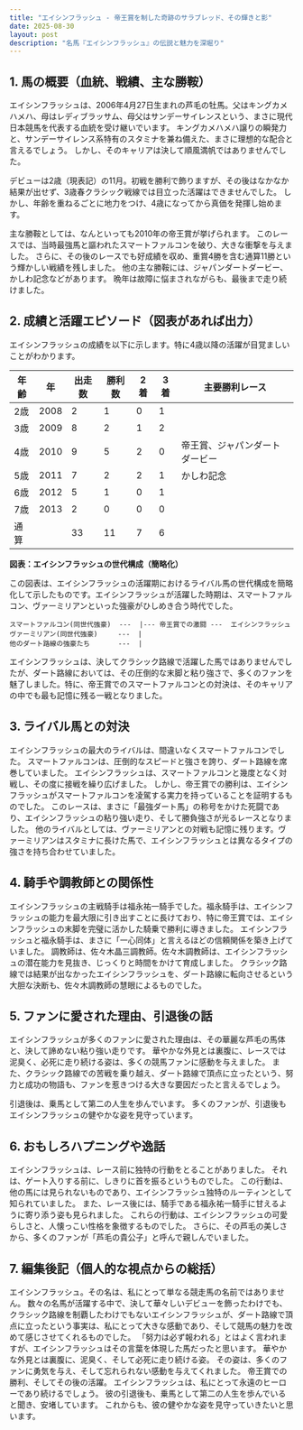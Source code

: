 ```yaml
---
title: "エイシンフラッシュ - 帝王賞を制した奇跡のサラブレッド、その輝きと影"
date: 2025-08-30
layout: post
description: "名馬『エイシンフラッシュ』の伝説と魅力を深堀り"
---
```


## 1. 馬の概要（血統、戦績、主な勝鞍）

エイシンフラッシュは、2006年4月27日生まれの芦毛の牡馬。父はキングカメハメハ、母はレディブラッサム、母父はサンデーサイレンスという、まさに現代日本競馬を代表する血統を受け継いでいます。  キングカメハメハ譲りの瞬発力と、サンデーサイレンス系特有のスタミナを兼ね備えた、まさに理想的な配合と言えるでしょう。  しかし、そのキャリアは決して順風満帆ではありませんでした。

デビューは2歳（現表記）の11月。初戦を勝利で飾りますが、その後はなかなか結果が出せず、3歳春クラシック戦線では目立った活躍はできませんでした。  しかし、年齢を重ねるごとに地力をつけ、4歳になってから真価を発揮し始めます。

主な勝鞍としては、なんといっても2010年の帝王賞が挙げられます。  このレースでは、当時最強馬と謳われたスマートファルコンを破り、大きな衝撃を与えました。  さらに、その後のレースでも好成績を収め、重賞4勝を含む通算11勝という輝かしい戦績を残しました。  他の主な勝鞍には、ジャパンダートダービー、かしわ記念などがあります。  晩年は故障に悩まされながらも、最後まで走り続けました。


## 2. 成績と活躍エピソード（図表があれば出力）


エイシンフラッシュの成績を以下に示します。特に4歳以降の活躍が目覚ましいことがわかります。


| 年齢 | 年 | 出走数 | 勝利数 | 2着 | 3着 | 主要勝利レース |
|---|---|---|---|---|---|---|
| 2歳 | 2008 | 2 | 1 | 0 | 1 |  |
| 3歳 | 2009 | 8 | 2 | 1 | 2 |  |
| 4歳 | 2010 | 9 | 5 | 2 | 0 | 帝王賞、ジャパンダートダービー |
| 5歳 | 2011 | 7 | 2 | 2 | 1 | かしわ記念 |
| 6歳 | 2012 | 5 | 1 | 0 | 1 |  |
| 7歳 | 2013 | 2 | 0 | 0 | 0 |  |
| 通算 |  | 33 | 11 | 7 | 6 |  |


**図表：エイシンフラッシュの世代構成（簡略化）**

この図表は、エイシンフラッシュの活躍期におけるライバル馬の世代構成を簡略化して示したものです。エイシンフラッシュが活躍した時期は、スマートファルコン、ヴァーミリアンといった強豪がひしめき合う時代でした。


```
スマートファルコン(同世代強豪)  ---  |--- 帝王賞での激闘 ---  エイシンフラッシュ
ヴァーミリアン(同世代強豪)     ---  |
他のダート路線の強豪たち       ---  |
```


エイシンフラッシュは、決してクラシック路線で活躍した馬ではありませんでしたが、ダート路線においては、その圧倒的な末脚と粘り強さで、多くのファンを魅了しました。特に、帝王賞でのスマートファルコンとの対決は、そのキャリアの中でも最も記憶に残る一戦となりました。


## 3. ライバル馬との対決

エイシンフラッシュの最大のライバルは、間違いなくスマートファルコンでした。  スマートファルコンは、圧倒的なスピードと強さを誇り、ダート路線を席巻していました。  エイシンフラッシュは、スマートファルコンと幾度となく対戦し、その度に接戦を繰り広げました。  しかし、帝王賞での勝利は、エイシンフラッシュがスマートファルコンを凌駕する実力を持っていることを証明するものでした。  このレースは、まさに「最強ダート馬」の称号をかけた死闘であり、エイシンフラッシュの粘り強い走り、そして勝負強さが光るレースとなりました。  他のライバルとしては、ヴァーミリアンとの対戦も記憶に残ります。ヴァーミリアンはスタミナに長けた馬で、エイシンフラッシュとは異なるタイプの強さを持ち合わせていました。


## 4. 騎手や調教師との関係性

エイシンフラッシュの主戦騎手は福永祐一騎手でした。福永騎手は、エイシンフラッシュの能力を最大限に引き出すことに長けており、特に帝王賞では、エイシンフラッシュの末脚を完璧に活かした騎乗で勝利に導きました。  エイシンフラッシュと福永騎手は、まさに「一心同体」と言えるほどの信頼関係を築き上げていました。  調教師は、佐々木晶三調教師。佐々木調教師は、エイシンフラッシュの潜在能力を見抜き、じっくりと時間をかけて育成しました。  クラシック路線では結果が出なかったエイシンフラッシュを、ダート路線に転向させるという大胆な決断も、佐々木調教師の慧眼によるものでした。


## 5. ファンに愛された理由、引退後の話

エイシンフラッシュが多くのファンに愛された理由は、その華麗な芦毛の馬体と、決して諦めない粘り強い走りです。  華やかな外見とは裏腹に、レースでは泥臭く、必死に走り続ける姿は、多くの競馬ファンに感動を与えました。  また、クラシック路線での苦戦を乗り越え、ダート路線で頂点に立ったという、努力と成功の物語も、ファンを惹きつける大きな要因だったと言えるでしょう。

引退後は、乗馬として第二の人生を歩んでいます。  多くのファンが、引退後もエイシンフラッシュの健やかな姿を見守っています。


## 6. おもしろハプニングや逸話

エイシンフラッシュは、レース前に独特の行動をとることがありました。  それは、ゲート入りする前に、しきりに首を振るというものでした。  この行動は、他の馬には見られないものであり、エイシンフラッシュ独特のルーティンとして知られていました。  また、レース後には、騎手である福永祐一騎手に甘えるように寄り添う姿も見られました。  これらの行動は、エイシンフラッシュの可愛らしさと、人懐っこい性格を象徴するものでした。  さらに、その芦毛の美しさから、多くのファンが「芦毛の貴公子」と呼んで親しんでいました。


## 7. 編集後記（個人的な視点からの総括）

エイシンフラッシュ。その名は、私にとって単なる競走馬の名前ではありません。  数々の名馬が活躍する中で、決して華々しいデビューを飾ったわけでも、クラシック路線を制覇したわけでもないエイシンフラッシュが、ダート路線で頂点に立ったという事実は、私にとって大きな感動であり、そして競馬の魅力を改めて感じさせてくれるものでした。  「努力は必ず報われる」とはよく言われますが、エイシンフラッシュはその言葉を体現した馬だったと思います。  華やかな外見とは裏腹に、泥臭く、そして必死に走り続ける姿。  その姿は、多くのファンに勇気を与え、そして忘れられない感動を与えてくれました。  帝王賞での勝利、そしてその後の活躍。  エイシンフラッシュは、私にとって永遠のヒーローであり続けるでしょう。  彼の引退後も、乗馬として第二の人生を歩んでいると聞き、安堵しています。  これからも、彼の健やかな姿を見守っていきたいと思います。
